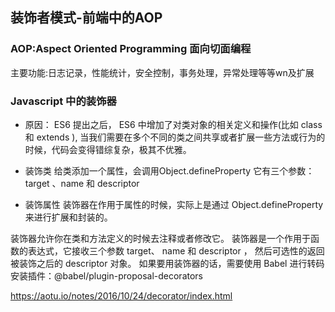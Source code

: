 ## 装饰者模式-前端中的AOP
### AOP:Aspect Oriented Programming 面向切面编程
主要功能:日志记录，性能统计，安全控制，事务处理，异常处理等等wn及扩展

### Javascript 中的装饰器
- 原因：
    ES6 提出之后， ES6 中增加了对类对象的相关定义和操作(比如 class 和 extends ), 当我们需要在多个不同的类之间共享或者扩展一些方法或行为的时候，代码会变得错综复杂，极其不优雅。

- 装饰类
给类添加一个属性，会调用Object.defineProperty 
它有三个参数：target 、name 和 descriptor
- 装饰属性
装饰器在作用于属性的时候，实际上是通过 Object.defineProperty 来进行扩展和封装的。

装饰器允许你在类和方法定义的时候去注释或者修改它。
装饰器是一个作用于函数的表达式，它接收三个参数 target、 name 和 descriptor ， 然后可选性的返回被装饰之后的 descriptor 对象。
如果要用装饰器的话，需要使用 Babel 进行转码
安装插件：@babel/plugin-proposal-decorators


https://aotu.io/notes/2016/10/24/decorator/index.html